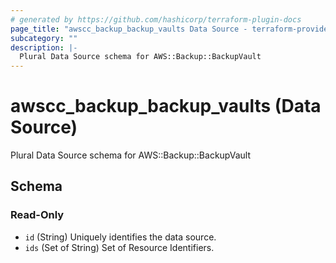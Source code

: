 ```yaml
---
# generated by https://github.com/hashicorp/terraform-plugin-docs
page_title: "awscc_backup_backup_vaults Data Source - terraform-provider-awscc"
subcategory: ""
description: |-
  Plural Data Source schema for AWS::Backup::BackupVault
---
```


# awscc_backup_backup_vaults (Data Source)

Plural Data Source schema for AWS::Backup::BackupVault



<!-- schema generated by tfplugindocs -->
## Schema

### Read-Only

- `id` (String) Uniquely identifies the data source.
- `ids` (Set of String) Set of Resource Identifiers.

